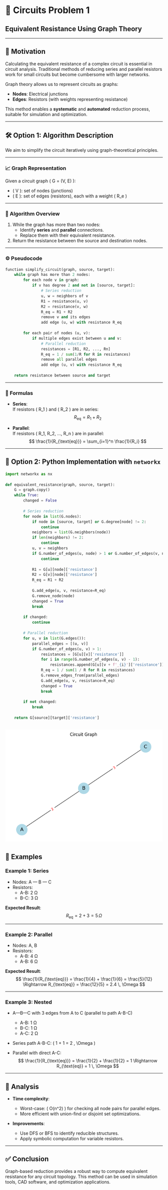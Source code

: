 # 🔌 Circuits Problem 1  
## **Equivalent Resistance Using Graph Theory**

---

## 🧠 Motivation

Calculating the equivalent resistance of a complex circuit is essential in circuit analysis. Traditional methods of reducing series and parallel resistors work for small circuits but become cumbersome with larger networks.

Graph theory allows us to represent circuits as graphs:
- **Nodes**: Electrical junctions  
- **Edges**: Resistors (with weights representing resistance)

This method enables a **systematic** and **automated** reduction process, suitable for simulation and optimization.

---

## 🛠️ Option 1: Algorithm Description

We aim to simplify the circuit iteratively using graph-theoretical principles.

---

### 📈 Graph Representation

Given a circuit graph \( G = (V, E) \):

- \( V \): set of nodes (junctions)
- \( E \): set of edges (resistors), each with a weight \( R_e \)

---

### 🔁 Algorithm Overview

1. While the graph has more than two nodes:
    - Identify **series** and **parallel** connections.
    - Replace them with their equivalent resistance.
2. Return the resistance between the source and destination nodes.

---

### ⚙️ Pseudocode

```python
function simplify_circuit(graph, source, target):
    while graph has more than 2 nodes:
        for each node v in graph:
            if v has degree 2 and not in [source, target]:
                # Series reduction
                u, w = neighbors of v
                R1 = resistance(u, v)
                R2 = resistance(v, w)
                R_eq = R1 + R2
                remove v and its edges
                add edge (u, w) with resistance R_eq

        for each pair of nodes (u, v):
            if multiple edges exist between u and v:
                # Parallel reduction
                resistances = [R1, R2, ..., Rn]
                R_eq = 1 / sum(1/R for R in resistances)
                remove all parallel edges
                add edge (u, v) with resistance R_eq

    return resistance between source and target
```

---

### 🧮 Formulas

- **Series**:  
  If resistors \( R_1 \) and \( R_2 \) are in series:  
  $$ R_{\text{eq}} = R_1 + R_2 $$

- **Parallel**:  
  If resistors \( R_1, R_2, ..., R_n \) are in parallel:  
  $$ \frac{1}{R_{\text{eq}}} = \sum_{i=1}^n \frac{1}{R_i} $$

---

## 🧪 Option 2: Python Implementation with `networkx`

```python
import networkx as nx

def equivalent_resistance(graph, source, target):
    G = graph.copy()
    while True:
        changed = False

        # Series reduction
        for node in list(G.nodes):
            if node in [source, target] or G.degree[node] != 2:
                continue
            neighbors = list(G.neighbors(node))
            if len(neighbors) != 2:
                continue
            u, v = neighbors
            if G.number_of_edges(u, node) > 1 or G.number_of_edges(v, node) > 1:
                continue

            R1 = G[u][node]['resistance']
            R2 = G[v][node]['resistance']
            R_eq = R1 + R2

            G.add_edge(u, v, resistance=R_eq)
            G.remove_node(node)
            changed = True
            break

        if changed:
            continue

        # Parallel reduction
        for u, v in list(G.edges()):
            parallel_edges = [(u, v)]
            if G.number_of_edges(u, v) > 1:
                resistances = [G[u][v]['resistance']]
                for i in range(G.number_of_edges(u, v) - 1):
                    resistances.append(G[u][v + f'_{i}']['resistance'])
                R_eq = 1 / sum(1 / R for R in resistances)
                G.remove_edges_from(parallel_edges)
                G.add_edge(u, v, resistance=R_eq)
                changed = True
                break

        if not changed:
            break

    return G[source][target]['resistance']
```
![alt text](image-1.png)
---

## 🔬 Examples

### Example 1: Series

- Nodes: A — B — C
- Resistors:  
  - A-B: 2 Ω  
  - B-C: 3 Ω

**Expected Result**:  
$$ R_{\text{eq}} = 2 + 3 = 5 \, \Omega $$

---

### Example 2: Parallel

- Nodes: A, B
- Resistors:  
  - A-B: 4 Ω  
  - A-B: 6 Ω

**Expected Result**:  
$$ \frac{1}{R_{\text{eq}}} = \frac{1}{4} + \frac{1}{6} = \frac{5}{12} \Rightarrow R_{\text{eq}} = \frac{12}{5} = 2.4 \, \Omega $$

---

### Example 3: Nested

- A—B—C with 3 edges from A to C (parallel to path A-B-C)
  - A-B: 1 Ω  
  - B-C: 1 Ω  
  - A-C: 2 Ω

- Series path A-B-C: \( 1 + 1 = 2 \, \Omega \)  
- Parallel with direct A-C:  
  $$ \frac{1}{R_{\text{eq}}} = \frac{1}{2} + \frac{1}{2} = 1 \Rightarrow R_{\text{eq}} = 1 \, \Omega $$

---

## 🧠 Analysis

- **Time complexity**:  
  - Worst-case: \( O(n^2) \) for checking all node pairs for parallel edges.
  - More efficient with union-find or disjoint set optimizations.

- **Improvements**:  
  - Use DFS or BFS to identify reducible structures.
  - Apply symbolic computation for variable resistors.

---

## ✅ Conclusion

Graph-based reduction provides a robust way to compute equivalent resistance for any circuit topology. This method can be used in simulation tools, CAD software, and optimization applications.

